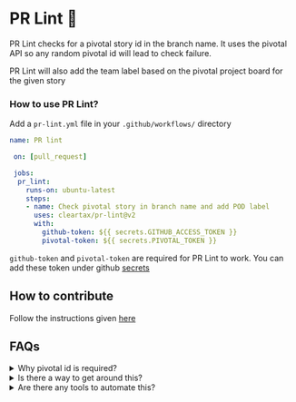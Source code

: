 # PR Lint 🧹

PR Lint checks for a pivotal story id in the branch name. It uses the pivotal API so any random
pivotal id will lead to check failure.

PR Lint will also add the team label based on the pivotal project board for the given story

### How to use PR Lint?

Add a `pr-lint.yml` file in your `.github/workflows/` directory

```yaml
name: PR lint

 on: [pull_request]

 jobs:
  pr_lint:
    runs-on: ubuntu-latest
    steps:
    - name: Check pivotal story in branch name and add POD label
      uses: cleartax/pr-lint@v2
      with:
        github-token: ${{ secrets.GITHUB_ACCESS_TOKEN }}
        pivotal-token: ${{ secrets.PIVOTAL_TOKEN }}

```

`github-token` and `pivotal-token` are required for PR Lint to work. You can add these token under github [secrets](https://help.github.com/en/articles/virtual-environments-for-github-actions#creating-and-using-secrets-encrypted-variables)

## How to contribute

Follow the instructions given [here](https://help.github.com/en/articles/creating-a-javascript-action#commit-and-push-your-action-to-github)

## FAQs

<details>
   <summary>Why pivotal id is required?</summary>

Pivotal id is required in order to
  - Automate the change logs and release notes ⚙️
  - Automate alerts to the QA and other external stake-holders 🔊
  - Help us retrospect the sprint progress 📈

</details>


<details>
     <summary>Is there a way to get around this?</summary>

 Nope 🙅
</details>

<details>
    <summary>Are there any tools to automate this?</summary>

Yes, check out [pivotal-flow](https://www.npmjs.com/package/pivotal-flow) 🚀
</details>
